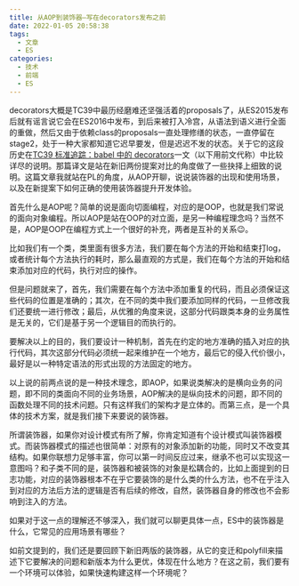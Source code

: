 ```yaml
---
title: 从AOP到装饰器—写在decorators发布之前
date: 2022-01-05 20:58:38
tags:
  - 文章
  - ES
categories:
  - 技术
  - 前端
  - ES
---
```


decorators大概是TC39中最历经磨难还坚强活着的proposals了，从ES2015发布后就有谣言说它会在ES2016中发布，到后来被打入冷宫，从语法到语义进行全面的重做，然后又由于依赖class的proposals一直处理修缮的状态，一直停留在stage2，处于一种大家都知道它迟早要发，但是迟迟不发的状态。关于它的这段历史在[TC39 标准追踪：babel 中的 decorators](/blog/2018/09/22/TC39%20%E6%A0%87%E5%87%86%E8%BF%BD%E8%B8%AA%EF%BC%9Ababel%20%E4%B8%AD%E7%9A%84%20decorators/)一文（以下用前文代称）中比较详尽的说明。那篇译文是站在新旧两份提案对比的角度做了一些抉择上细致的说明。这篇文章我就站在PL的角度，从AOP开聊，说说装饰器的出现和使用场景，以及在新提案下如何正确的使用装饰器提升开发体验。

首先什么是AOP呢？简单的说是面向切面编程，对应的是OOP，也就是我们常说的面向对象编程。所以AOP是站在OOP的对立面，是另一种编程理念吗？当然不是，AOP是OOP在编程方式上一个很好的补充，两者是互补的关系😉。

比如我们有一个类，类里面有很多方法，我们要在每个方法的开始和结束打log，或者统计每个方法执行的耗时，那么最直观的方式是，我们在每个方法的开始和结束添加对应的代码，执行对应的操作。

但是问题就来了，首先，我们需要在每个方法中添加重复的代码，而且必须保证这些代码的位置是准确的；其次，在不同的类中我们要添加同样的代码，一旦修改我们还要统一进行修改；最后，从优雅的角度来说，这部分代码跟类本身的业务属性是无关的，它们是基于另一个逻辑目的而执行的。

要解决以上的目的，我们要设计一种机制，首先在约定的地方准确的插入对应的执行代码，其次这部分代码必须统一起来维护在一个地方，最后它的侵入代价很小，最好是以一种特定语法的形式出现的方法固定的地方。

以上说的前两点说的是一种技术理念，即AOP，如果说类解决的是横向业务的问题，即不同的类面向不同的业务场景，AOP解决的是纵向技术的问题，即不同的函数处理不同的技术问题。只有这样我们的架构才是立体的。而第三点，是一个具体的技术方案，就是我们接下来要说的装饰器。

所谓装饰器，如果你对设计模式有所了解，你肯定知道有个设计模式叫装饰器模式。而装饰器模式的描述也很简单：对原有的对象添加新的功能，同时又不改变其结构。如果你联想力足够丰富，你可以第一时间反应过来，继承不也可以实现这一意图吗？和子类不同的是，装饰器和被装饰的对象是松耦合的，比如上面提到的日志功能，对应的装饰器根本不在乎它要装饰的是什么类的什么方法，也不在乎注入到对应的方法后方法的逻辑是否有后续的修改，自然，装饰器自身的修改也不会影响到注入的方法。

如果对于这一点的理解还不够深入，我们就可以聊更具体一点，ES中的装饰器是什么，它常见的应用场景有哪些？

如前文提到的，我们还是要回顾下新旧两版的装饰器，从它的变迁和polyfill来描述下它要解决的问题和新版本为什么更优，体现在什么地方？在这之前，我们要有一个环境可以体验，如果快速构建这样一个环境呢？